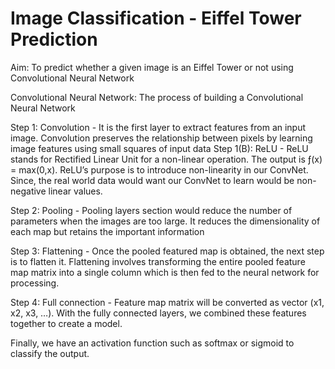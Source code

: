 # Image Classification - Eiffel Tower Prediction
Aim: To predict whether a given image is an Eiffel Tower or not using Convolutional Neural Network

Convolutional Neural Network: 
The process of building a Convolutional Neural Network 

Step 1: 
      Convolution - It is the first layer to extract features from an input image. Convolution preserves the relationship between pixels by learning image features using small squares of input data
      Step 1(B): ReLU - ReLU stands for Rectified Linear Unit for a non-linear operation. The output is ƒ(x) = max(0,x). ReLU’s purpose is to introduce non-linearity in our ConvNet. Since, the real world data would want our ConvNet to learn would be non-negative linear values.

Step 2:
      Pooling - Pooling layers section would reduce the number of parameters when the images are too large. It reduces the dimensionality of each map but retains the important information

Step 3:
      Flattening - Once the pooled featured map is obtained, the next step is to flatten it. Flattening involves transforming the entire pooled feature map matrix into a single column which is then fed to the neural network for processing.

Step 4:
      Full connection - Feature map matrix will be converted as vector (x1, x2, x3, …). With the fully connected layers, we combined these features together to create a model. 

Finally, we have an activation function such as softmax or sigmoid to classify the output.

